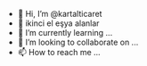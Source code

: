 - 👋 Hi, I’m @kartalticaret
- 👀 ikinci el eşya alanlar
- 🌱 I’m currently learning ...
- 💞️ I’m looking to collaborate on ...
- 📫 How to reach me ...

<!---
kartalticaret/kartalticaret is a ✨ special ✨ repository because its `README.md` (this file) appears on your GitHub profile.
You can click the Preview link to take a look at your changes.
--->
